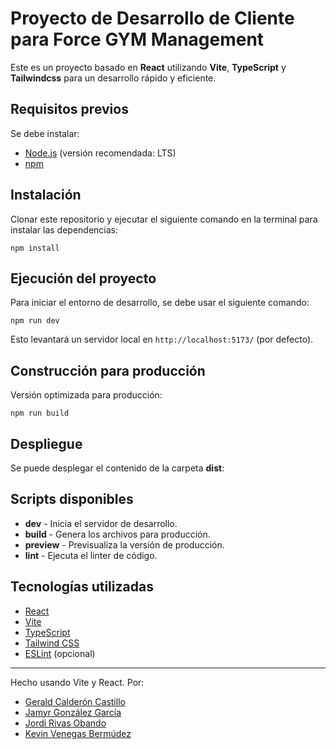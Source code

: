 # Proyecto de Desarrollo de Cliente para Force GYM Management

Este es un proyecto basado en **React** utilizando **Vite**, **TypeScript** y **Tailwindcss** para un desarrollo rápido y eficiente.

## Requisitos previos

Se debe instalar:

- [Node.js](https://nodejs.org/) (versión recomendada: LTS)
- [npm](https://www.npmjs.com/) 

## Instalación

Clonar este repositorio y ejecutar el siguiente comando en la terminal para instalar las dependencias:

```
npm install
```

## Ejecución del proyecto

Para iniciar el entorno de desarrollo, se debe usar el siguiente comando:

```
npm run dev
```

Esto levantará un servidor local en `http://localhost:5173/` (por defecto).

## Construcción para producción

Versión optimizada para producción:

```
npm run build
```

## Despliegue

Se puede desplegar el contenido de la carpeta **dist**:

## Scripts disponibles

- **dev** - Inicia el servidor de desarrollo.
- **build** - Genera los archivos para producción.
- **preview** - Previsualiza la versión de producción.
- **lint** - Ejecuta el linter de código.

## Tecnologías utilizadas

- [React](https://react.dev/)
- [Vite](https://vitejs.dev/)
- [TypeScript](https://www.typescriptlang.org/)
- [Tailwind CSS](https://tailwindcss.com/) 
- [ESLint](https://eslint.org/) (opcional)

---

Hecho usando Vite y React.
Por: 
- [Gerald Calderón Castillo](https://www.linkedin.com/in/gerald-calder%C3%B3n-castillo-38964627a/)
- [Jamyr González García](https://www.linkedin.com/in/jamyr-gonz%C3%A1lez-garc%C3%ADa-96ba18309/)
- [Jordi Rivas Obando](#)
- [Kevin Venegas Bermúdez](https://www.linkedin.com/in/kevin-venegas-berm%C3%BAdez-22b314239/) 
